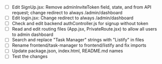 - [ ] Edit SignUp.jsx: Remove adminInviteToken field, state, and from API request; change redirect to always /admin/dashboard
- [ ] Edit login.jsx: Change redirect to always /admin/dashboard
- [ ] Check and edit backend authController.js for signup without token
- [ ] Read and edit routing files (App.jsx, PrivateRoute.jsx) to allow all users to admin dashboard
- [ ] Search and replace "Task Manager" strings with "Listify" in files
- [ ] Rename frontend/task-manager to frontend/listify and fix imports
- [ ] Update package.json, index.html, README.md names
- [ ] Test the changes
